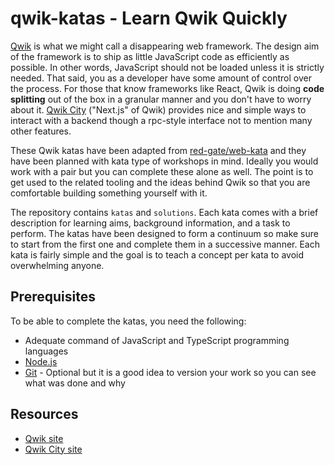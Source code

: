 # qwik-katas - Learn Qwik Quickly

[Qwik](https://qwik.builder.io/) is what we might call a disappearing web framework. The design aim of the framework is to ship as little JavaScript code as efficiently as possible. In other words, JavaScript should not be loaded unless it is strictly needed. That said, you as a developer have some amount of control over the process. For those that know frameworks like React, Qwik is doing **code splitting** out of the box in a granular manner and you don't have to worry about it. [Qwik City](https://qwik.builder.io/qwikcity/overview/) ("Next.js" of Qwik) provides nice and simple ways to interact with a backend though a rpc-style interface not to mention many other features.

These Qwik katas have been adapted from [red-gate/web-kata](https://github.com/red-gate/web-kata) and they have been planned with kata type of workshops in mind. Ideally you would work with a pair but you can complete these alone as well. The point is to get used to the related tooling and the ideas behind Qwik so that you are comfortable building something yourself with it.

The repository contains `katas` and `solutions`. Each kata comes with a brief description for learning aims, background information, and a task to perform. The katas have been designed to form a continuum so make sure to start from the first one and complete them in a successive manner. Each kata is fairly simple and the goal is to teach a concept per kata to avoid overwhelming anyone.

## Prerequisites

To be able to complete the katas, you need the following:

* Adequate command of JavaScript and TypeScript programming languages
* [Node.js](https://nodejs.org/en/)
* [Git](https://git-scm.com/) - Optional but it is a good idea to version your work so you can see what was done and why

## Resources

* [Qwik site](https://qwik.builder.io/)
* [Qwik City site](https://qwik.builder.io/qwikcity/overview)
